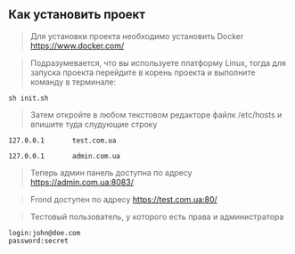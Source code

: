 ## Как установить проект

> Для установки проекта необходимо установить Docker https://www.docker.com/

> Подразумевается, что вы используете платформу Linux, тогда для запуска проекта
перейдите в корень проекта и выполните команду в терминале:
````
sh init.sh
````


>Затем откройте в любом текстовом редакторе файлк /etc/hosts и впишите туда слудующие строку

````
127.0.0.1       test.com.ua

127.0.0.1       admin.com.ua
````


>Теперь админ панель доступна по адресу https://admin.com.ua:8083/

>Frond доступен по адресу https://test.com.ua:80/

>Тестовый пользователь, у которого есть права и администратора 

````
login:john@doe.com
password:secret
````